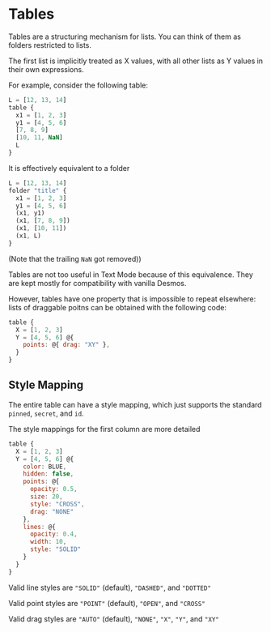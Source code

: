 # Tables

Tables are a structuring mechanism for lists. You can think of them as folders restricted to lists.

The first list is implicitly treated as X values, with all other lists as Y values in their own expressions.

For example, consider the following table:

```js
L = [12, 13, 14]
table {
  x1 = [1, 2, 3]
  y1 = [4, 5, 6]
  [7, 8, 9]
  [10, 11, NaN]
  L
}
```

It is effectively equivalent to a folder

```js
L = [12, 13, 14]
folder "title" {
  x1 = [1, 2, 3]
  y1 = [4, 5, 6]
  (x1, y1)
  (x1, [7, 8, 9])
  (x1, [10, 11])
  (x1, L)
}
```

(Note that the trailing `NaN` got removed))

Tables are not too useful in Text Mode because of this equivalence. They are kept mostly for compatibility with vanilla Desmos.

However, tables have one property that is impossible to repeat elsewhere: lists of draggable poitns can be obtained with the following code:

```js
table {
  X = [1, 2, 3]
  Y = [4, 5, 6] @{
    points: @{ drag: "XY" },
  }
}
```

## Style Mapping

The entire table can have a style mapping, which just supports the standard `pinned`, `secret`, and `id`.

The style mappings for the first column are more detailed

```js
table {
  X = [1, 2, 3]
  Y = [4, 5, 6] @{
    color: BLUE,
    hidden: false,
    points: @{
      opacity: 0.5,
      size: 20,
      style: "CROSS",
      drag: "NONE"
    },
    lines: @{
      opacity: 0.4,
      width: 10,
      style: "SOLID"
    }
  }
}
```

Valid line styles are `"SOLID"` (default), `"DASHED"`, and `"DOTTED"`

Valid point styles are `"POINT"` (default), `"OPEN"`, and `"CROSS"`

Valid drag styles are `"AUTO"` (default), `"NONE"`, `"X"`, `"Y"`, and `"XY"`

